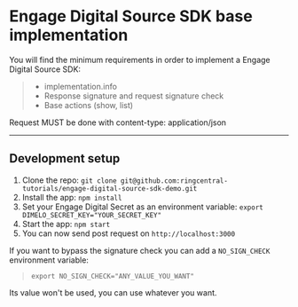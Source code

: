 Engage Digital Source SDK base implementation
===================

You will find the minimum requirements in order to implement a Engage Digital Source SDK:
> - implementation.info
> - Response signature and request signature check
> - Base actions (show, list)

Request MUST be done with content-type: application/json

-------------

Development setup
----------------

1. Clone the repo: `git clone git@github.com:ringcentral-tutorials/engage-digital-source-sdk-demo.git`
2. Install the app: `npm install`
3. Set your Engage Digital Secret as an environment variable: `export DIMELO_SECRET_KEY="YOUR_SECRET_KEY"`
4. Start the app: `npm start`
5. You can now send post request on `http://localhost:3000`

If you want to bypass the signature check you can add a `NO_SIGN_CHECK` environment variable:
> `export NO_SIGN_CHECK="ANY_VALUE_YOU_WANT"`

Its value won't be used, you can use whatever you want.
